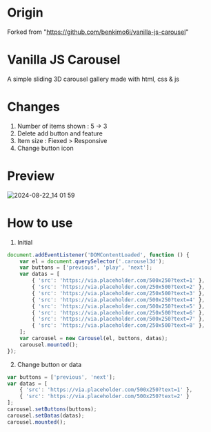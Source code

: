 # Origin
Forked from "https://github.com/benkimo6i/vanilla-js-carousel"


# Vanilla JS Carousel
A simple sliding 3D carousel gallery made with html, css & js


# Changes
1. Number of items shown : 5 -> 3
2. Delete add button and feature
3. Item size : Fiexed > Responsive
4. Change button icon


# Preview
![2024-08-22_14 01 59](https://github.com/user-attachments/assets/07bc4441-a717-4549-bc95-b5290015ef00)


# How to use
1. Initial
```javascript
document.addEventListener('DOMContentLoaded', function () {
    var el = document.querySelector('.carousel3d');
    var buttons = ['previous', 'play', 'next'];
    var datas = [
        { 'src': 'https://via.placeholder.com/500x250?text=1' },
        { 'src': 'https://via.placeholder.com/250x500?text=2' },
        { 'src': 'https://via.placeholder.com/250x500?text=3' },
        { 'src': 'https://via.placeholder.com/500x250?text=4' },
        { 'src': 'https://via.placeholder.com/500x250?text=5' },
        { 'src': 'https://via.placeholder.com/250x500?text=6' },
        { 'src': 'https://via.placeholder.com/500x250?text=7' },
        { 'src': 'https://via.placeholder.com/250x500?text=8' },
    ];
    var carousel = new Carousel(el, buttons, datas);
    carousel.mounted();
});
```

2. Change button or data
```javascript
var buttons = ['previous', 'next'];
var datas = [
    { 'src': 'https://via.placeholder.com/500x250?text=1' },
    { 'src': 'https://via.placeholder.com/500x250?text=2' }
];
carousel.setButtons(buttons);
carousel.setDatas(datas);
carousel.mounted();
```
